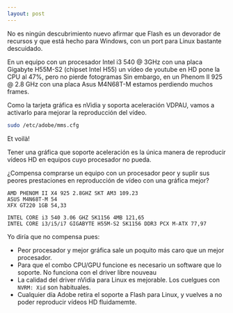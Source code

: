 ```yaml
---
layout: post
---
```

No es ningún descubrimiento nuevo afirmar que Flash es un devorador de recursos y que está hecho para
Windows, con un port para Linux bastante descuidado.

En un equipo con un procesador Intel i3 540 @ 3GHz con una placa Gigabyte H55M-S2 (chipset Intel H55) un vídeo de youtube en HD pone la CPU al 47%, pero no pierde fotogramas
Sin embargo, en un Phenom II 925 @ 2.8 GHz con una placa Asus M4N68T-M estamos perdiendo muchos frames.

Como la tarjeta gráfica es nVidia y soporta aceleración VDPAU, vamos a activarlo para mejorar la reproducción del vídeo.

```bash
sudo /etc/adobe/mms.cfg
```

Et voilà!

Tener una gráfica que soporte aceleración es la única manera de reproducir vídeos HD en equipos cuyo procesador no pueda.

¿Compensa comprarse un equipo con un procesador peor y suplir sus peores prestaciones en reproducción de vídeo con una gráfica mejor?

```
AMD PHENOM II X4 925 2.8GHZ SKT AM3 109.23
ASUS M4N68T-M 54
XFX GT220 1GB 54,33
```

```
INTEL CORE i3 540 3.06 GHZ SK1156 4MB 121,65
INTEL CORE i3/i5/i7 GIGABYTE H55M-S2 SK1156 DDR3 PCX M-ATX 77,97
```

Yo diría que no compensa pues:

 - Peor procesador y mejor gráfica sale un poquito más caro que un mejor procesador.
 - Para que el combo CPU/GPU funcione es necesario un software que lo soporte. No funciona con el driver libre nouveau
 - La calidad del driver nVidia para Linux es mejorable. Los cuelgues con ```NVRM: Xid``` son habituales.
 - Cualquier día Adobe retira el soporte a Flash para Linux, y vuelves a no poder reproducir vídeos HD fluidamemte.
